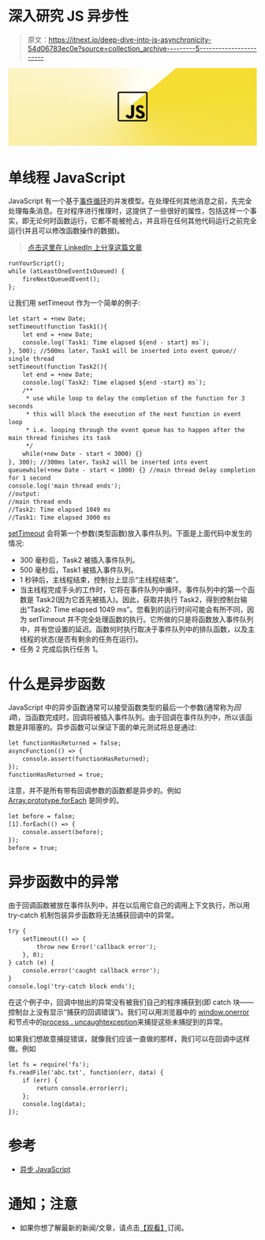 # 深入研究 JS 异步性

> 原文：<https://itnext.io/deep-dive-into-js-asynchronicity-54d06783ec0e?source=collection_archive---------5----------------------->

![](img/3058740061a2d6b5576e49a1998aa761.png)

# 单线程 JavaScript

JavaScript 有一个基于[事件循环](https://developer.mozilla.org/en-US/docs/Web/JavaScript/EventLoop)的并发模型。在处理任何其他消息之前，先完全处理每条消息。在对程序进行推理时，这提供了一些很好的属性，包括这样一个事实，即无论何时函数运行，它都不能被抢占，并且将在任何其他代码运行之前完全运行(并且可以修改函数操作的数据)。

> [点击这里在 LinkedIn 上分享这篇文章](https://www.linkedin.com/cws/share?url=https%3A%2F%2Fitnext.io%2Fdeep-dive-into-js-asynchronicity-54d06783ec0e)

```
runYourScript(); 
while (atLeastOneEventIsQueued) {
    fireNextQueuedEvent();
};
```

让我们用 setTimeout 作为一个简单的例子:

```
let start = +new Date;
setTimeout(function Task1(){
    let end = +new Date;
    console.log(`Task1: Time elapsed ${end - start} ms`);
}, 500); //500ms later，Task1 will be inserted into event queue// single thread
setTimeout(function Task2(){
    let end = +new Date;
    console.log(`Task2: Time elapsed ${end -start} ms`);
    /**
     * use while loop to delay the completion of the function for 3 seconds
     * this will block the execution of the next function in event loop
     * i.e. looping through the event queue has to happen after the main thread finishes its task
     */
    while(+new Date - start < 3000) {}
}, 300); //300ms later，Task2 will be inserted into event queuewhile(+new Date - start < 1000) {} //main thread delay completion for 1 second
console.log('main thread ends');
//output: 
//main thread ends
//Task2: Time elapsed 1049 ms
//Task1: Time elapsed 3000 ms
```

[setTimeout](https://developer.mozilla.org/en-US/docs/Web/API/WindowOrWorkerGlobalScope/setTimeout) 会将第一个参数(类型函数)放入事件队列。下面是上面代码中发生的情况:

*   300 毫秒后，Task2 被插入事件队列。
*   500 毫秒后，Task1 被插入事件队列。
*   1 秒钟后，主线程结束，控制台上显示“主线程结束”。
*   当主线程完成手头的工作时，它将在事件队列中循环。事件队列中的第一个函数是 Task2(因为它首先被插入)。因此，获取并执行 Task2，得到控制台输出“Task2: Time elapsed 1049 ms”。您看到的运行时间可能会有所不同，因为 setTimeout 并不完全处理函数的执行。它所做的只是将函数放入事件队列中，并有您设置的延迟。函数何时执行取决于事件队列中的排队函数，以及主线程的状态(是否有剩余的任务在运行)。
*   任务 2 完成后执行任务 1。

# 什么是异步函数

JavaScript 中的异步函数通常可以接受函数类型的最后一个参数(通常称为*回调*)，当函数完成时，回调将被插入事件队列。由于回调在事件队列中，所以该函数是非阻塞的。异步函数可以保证下面的单元测试将总是通过:

```
let functionHasReturned = false; 
asyncFunction(() => {
    console.assert(functionHasReturned); 
}); 
functionHasReturned = true;
```

注意，并不是所有带有回调参数的函数都是异步的。例如 [Array.prototype.forEach](https://developer.mozilla.org/en-US/docs/Web/JavaScript/Reference/Global_Objects/Array/forEach) 是同步的。

```
let before = false;
[1].forEach(() => {
    console.assert(before); 
}); 
before = true;
```

# 异步函数中的异常

由于回调函数被放在事件队列中，并在以后用它自己的调用上下文执行，所以用 try-catch 机制包装异步函数将无法捕获回调中的异常。

```
try {
    setTimeout(() => {
        throw new Error('callback error'); 
    }, 0);
} catch (e) {
    console.error('caught callback error');
}
console.log('try-catch block ends');
```

在这个例子中，回调中抛出的异常没有被我们自己的程序捕获到(即 catch 块——控制台上没有显示“捕获的回调错误”)。我们可以用浏览器中的 [window.onerror](https://developer.mozilla.org/en-US/docs/Web/API/GlobalEventHandlers/onerror) 和节点中的[process . uncaughtexception](https://nodejs.org/api/process.html#process_event_uncaughtexception)来捕捉这些未捕捉到的异常。

如果我们想故意捕捉错误，就像我们应该一直做的那样，我们可以在回调中这样做。例如

```
let fs = require('fs'); 
fs.readFile('abc.txt', function(err, data) {
    if (err) {
        return console.error(err); 
    }; 
    console.log(data);
});
```

# 参考

*   [异步 JavaScript](https://www.amazon.com/Async-JavaScript-Responsive-Pragmatic-Express-ebook/dp/B00AKM4RVG)

# 通知；注意

*   如果你想了解最新的新闻/文章，请点击[【观看】](https://github.com/n0ruSh/the-art-of-reading)订阅。